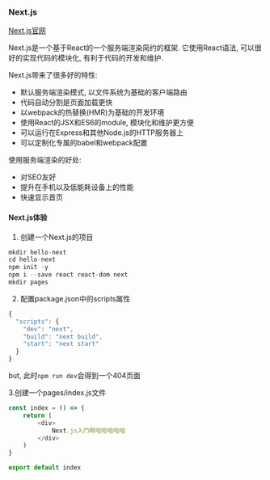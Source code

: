 ### Next.js

[Next.js官网](https://www.nextjs.cn/)

Next.js是一个基于React的一个服务端渲染简约的框架. 它使用React语法, 可以很好的实现代码的模块化, 有利于代码的开发和维护.

Next.js带来了很多好的特性: 
+ 默认服务端渲染模式, 以文件系统为基础的客户端路由
+ 代码自动分割是页面加载更快
+ 以webpack的热替换(HMR)为基础的开发环境
+ 使用React的JSX和ES6的module, 模块化和维护更方便
+ 可以运行在Express和其他Node.js的HTTP服务器上
+ 可以定制化专属的babel和webpack配置

使用服务端渲染的好处: 
+ 对SEO友好
+ 提升在手机以及低能耗设备上的性能
+ 快速显示首页


#### Next.js体验

1. 创建一个Next.js的项目
```js
mkdir hello-next
cd hello-next
npm init -y
npm i --save react react-dom next
mkdir pages
```

2. 配置package.json中的scripts属性
```js
{
  "scripts": {
    "dev": "next",
    "build": "next build",
    "start": "next start"
  }
}
```
but, 此时`npm run dev`会得到一个404页面

3.创建一个pages/index.js文件
```js
const index = () => {
    return (
        <div>
            Next.js入门啊哈哈哈哈哈
        </div>
    )
}

export default index
```




































































